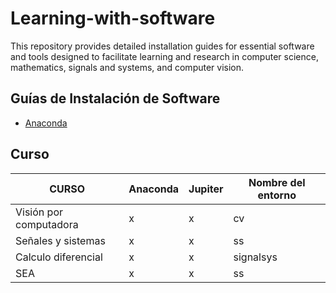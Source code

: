 # Learning-with-software
This repository provides detailed installation guides for essential software and tools designed to facilitate learning and research in computer science, mathematics, signals and systems, and computer vision. 

## Guías de Instalación de Software

- [Anaconda](guides/conda/conda-install.md)

## Curso

| CURSO                    | Anaconda | Jupiter | Nombre del entorno |
| ------------------------ | -------- | ------- | ------------------ |
| Visión por computadora   |    x     |    x    | cv                 |
| Señales y sistemas       |    x     |    x    | ss                 |
| Calculo diferencial      |    x     |    x    | signalsys          |
| SEA                      |    x     |    x    | ss                 |
